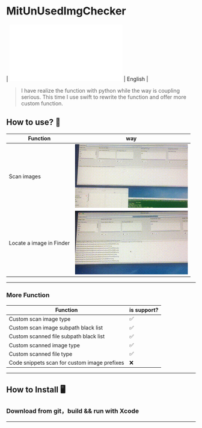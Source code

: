 # MitUnUsedImgChecker
| ![中文](../README.md)  | English |
> I have realize the function with python while the way is coupling serious. This time I use swift to rewrite the function and offer more custom function. 

## How to use? 🚀
| Function | way |
| --- |  --- |
| Scan images | ![](./Resources/mv11.gif)|
| Locate a image in Finder | ![](./Resources/mv22.gif)|

---

### More Function
| Function  | is support? |
| --- |  --- |
| Custom scan image type   | ✅ |
| Custom scan image subpath black list  | ✅ |
| Custom scanned file subpath black list  | ✅ |
| Custom scanned image type  | ✅ |
| Custom scanned file type  | ✅ |
| Code snippets scan for custom image prefixes  | ❌ |

---

## How to Install 🖥
### Download from git，build && run with Xcode 


---
